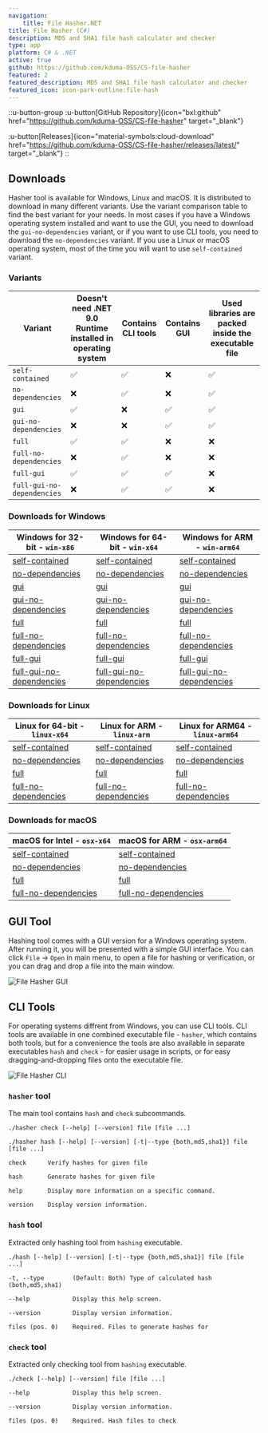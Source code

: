 ```yaml
---
navigation:
    title: File Hasher.NET
title: File Hasher (C#)
description: MD5 and SHA1 file hash calculator and checker
type: app
platform: C# & .NET
active: true
github: https://github.com/kduma-OSS/CS-file-hasher
featured: 2
featured_description: MD5 and SHA1 file hash calculator and checker
featured_icon: icon-park-outline:file-hash
---
```


::u-button-group
:u-button[GitHub Repository]{icon="bxl:github" href="https://github.com/kduma-OSS/CS-file-hasher" target="_blank"}

:u-button[Releases]{icon="material-symbols:cloud-download" href="https://github.com/kduma-OSS/CS-file-hasher/releases/latest/" target="_blank"}
::

## Downloads

Hasher tool is available for Windows, Linux and macOS. It is distributed to download in many different variants. 
Use the variant comparison table to find the best variant for your needs. 
In most cases if you have a Windows operating system installed and want to use the GUI, you need to download the `gui-no-dependencies` variant, 
or if you want to use CLI tools, you need to download the `no-dependencies` variant. 
If you use a Linux or macOS operating system, most of the time you will want to use `self-contained` variant.

### Variants

| Variant                    | Doesn't need .NET 9.0 Runtime installed in operating system | Contains CLI tools | Contains GUI | Used libraries are packed inside the executable file |
|----------------------------|-------------------------------------------------------------|--------------------|--------------|------------------------------------------------------|
| `self-contained`           | ✅                                                           | ✅                  | ❌            | ✅                                                    |
| `no-dependencies`          | ❌                                                           | ✅                  | ❌            | ✅                                                    |
| `gui`                      | ✅                                                           | ❌                  | ✅            | ✅                                                    |
| `gui-no-dependencies`      | ❌                                                           | ❌                  | ✅            | ✅                                                    |
| `full`                     | ✅                                                           | ✅                  | ❌            | ❌                                                    |
| `full-no-dependencies`     | ❌                                                           | ✅                  | ❌            | ❌                                                    |
| `full-gui`                 | ✅                                                           | ✅                  | ✅            | ❌                                                    |
| `full-gui-no-dependencies` | ❌                                                           | ✅                  | ✅            | ❌                                                    |

### Downloads for Windows

| Windows for 32-bit - `win-x86`                                                                                                        | Windows for 64-bit - `win-x64`                                                                                                        | Windows for ARM - `win-arm64`                                                                                                           |
|---------------------------------------------------------------------------------------------------------------------------------------|---------------------------------------------------------------------------------------------------------------------------------------|-----------------------------------------------------------------------------------------------------------------------------------------|
| [self-contained](https://github.com/kduma-OSS/CS-file-hasher/releases/latest/download/win-x86.zip)                                    | [self-contained](https://github.com/kduma-OSS/CS-file-hasher/releases/latest/download/win-x64.zip)                                    | [self-contained](https://github.com/kduma-OSS/CS-file-hasher/releases/latest/download/win-arm64.zip)                                    |
| [no-dependencies](https://github.com/kduma-OSS/CS-file-hasher/releases/latest/download/win-x86-no-dependencies.zip)                   | [no-dependencies](https://github.com/kduma-OSS/CS-file-hasher/releases/latest/download/win-x64-no-dependencies.zip)                   | [no-dependencies](https://github.com/kduma-OSS/CS-file-hasher/releases/latest/download/win-arm64-no-dependencies.zip)                   |
| [gui](https://github.com/kduma-OSS/CS-file-hasher/releases/latest/download/win-x86-gui.zip)                                           | [gui](https://github.com/kduma-OSS/CS-file-hasher/releases/latest/download/win-x64-gui.zip)                                           | [gui](https://github.com/kduma-OSS/CS-file-hasher/releases/latest/download/win-arm64-gui.zip)                                           |
| [gui-no-dependencies](https://github.com/kduma-OSS/CS-file-hasher/releases/latest/download/win-x86-gui-no-dependencies.zip)           | [gui-no-dependencies](https://github.com/kduma-OSS/CS-file-hasher/releases/latest/download/win-x64-gui-no-dependencies.zip)           | [gui-no-dependencies](https://github.com/kduma-OSS/CS-file-hasher/releases/latest/download/win-arm64-gui-no-dependencies.zip)           |
| [full](https://github.com/kduma-OSS/CS-file-hasher/releases/latest/download/win-x86-full.zip)                                         | [full](https://github.com/kduma-OSS/CS-file-hasher/releases/latest/download/win-x64-full.zip)                                         | [full](https://github.com/kduma-OSS/CS-file-hasher/releases/latest/download/win-arm64-full.zip)                                         |
| [full-no-dependencies](https://github.com/kduma-OSS/CS-file-hasher/releases/latest/download/win-x86-full-no-dependencies.zip)         | [full-no-dependencies](https://github.com/kduma-OSS/CS-file-hasher/releases/latest/download/win-x64-full-no-dependencies.zip)         | [full-no-dependencies](https://github.com/kduma-OSS/CS-file-hasher/releases/latest/download/win-arm64-full-no-dependencies.zip)         |
| [full-gui](https://github.com/kduma-OSS/CS-file-hasher/releases/latest/download/win-x86-full-gui.zip)                                 | [full-gui](https://github.com/kduma-OSS/CS-file-hasher/releases/latest/download/win-x64-full-gui.zip)                                 | [full-gui](https://github.com/kduma-OSS/CS-file-hasher/releases/latest/download/win-arm64-full-gui.zip)                                 |
| [full-gui-no-dependencies](https://github.com/kduma-OSS/CS-file-hasher/releases/latest/download/win-x86-full-gui-no-dependencies.zip) | [full-gui-no-dependencies](https://github.com/kduma-OSS/CS-file-hasher/releases/latest/download/win-x64-full-gui-no-dependencies.zip) | [full-gui-no-dependencies](https://github.com/kduma-OSS/CS-file-hasher/releases/latest/download/win-arm64-full-gui-no-dependencies.zip) |

### Downloads for Linux

| Linux for 64-bit - `linux-x64`                                                                                                  | Linux for ARM - `linux-arm`                                                                                                     | Linux for ARM64 - `linux-arm64`                                                                                                   |
|---------------------------------------------------------------------------------------------------------------------------------|---------------------------------------------------------------------------------------------------------------------------------|-----------------------------------------------------------------------------------------------------------------------------------|
| [self-contained](https://github.com/kduma-OSS/CS-file-hasher/releases/latest/download/linux-x64.zip)                            | [self-contained](https://github.com/kduma-OSS/CS-file-hasher/releases/latest/download/linux-arm.zip)                            | [self-contained](https://github.com/kduma-OSS/CS-file-hasher/releases/latest/download/linux-arm64.zip)                            |
| [no-dependencies](https://github.com/kduma-OSS/CS-file-hasher/releases/latest/download/linux-x64-no-dependencies.zip)           | [no-dependencies](https://github.com/kduma-OSS/CS-file-hasher/releases/latest/download/linux-arm-no-dependencies.zip)           | [no-dependencies](https://github.com/kduma-OSS/CS-file-hasher/releases/latest/download/linux-arm64-no-dependencies.zip)           |
| [full](https://github.com/kduma-OSS/CS-file-hasher/releases/latest/download/linux-x64-full.zip)                                 | [full](https://github.com/kduma-OSS/CS-file-hasher/releases/latest/download/linux-arm-full.zip)                                 | [full](https://github.com/kduma-OSS/CS-file-hasher/releases/latest/download/linux-arm64-full.zip)                                 |
| [full-no-dependencies](https://github.com/kduma-OSS/CS-file-hasher/releases/latest/download/linux-x64-full-no-dependencies.zip) | [full-no-dependencies](https://github.com/kduma-OSS/CS-file-hasher/releases/latest/download/linux-arm-full-no-dependencies.zip) | [full-no-dependencies](https://github.com/kduma-OSS/CS-file-hasher/releases/latest/download/linux-arm64-full-no-dependencies.zip) |

### Downloads for macOS

| macOS for Intel - `osx-x64`                                                                                                   | macOS for ARM - `osx-arm64`                                                                                                     |
|-------------------------------------------------------------------------------------------------------------------------------|---------------------------------------------------------------------------------------------------------------------------------|
| [self-contained](https://github.com/kduma-OSS/CS-file-hasher/releases/latest/download/osx-x64.zip)                            | [self-contained](https://github.com/kduma-OSS/CS-file-hasher/releases/latest/download/osx-arm64.zip)                            |
| [no-dependencies](https://github.com/kduma-OSS/CS-file-hasher/releases/latest/download/osx-x64-no-dependencies.zip)           | [no-dependencies](https://github.com/kduma-OSS/CS-file-hasher/releases/latest/download/osx-arm64-no-dependencies.zip)           |
| [full](https://github.com/kduma-OSS/CS-file-hasher/releases/latest/download/osx-x64-full.zip)                                 | [full](https://github.com/kduma-OSS/CS-file-hasher/releases/latest/download/osx-arm64-full.zip)                                 |
| [full-no-dependencies](https://github.com/kduma-OSS/CS-file-hasher/releases/latest/download/osx-x64-full-no-dependencies.zip) | [full-no-dependencies](https://github.com/kduma-OSS/CS-file-hasher/releases/latest/download/osx-arm64-full-no-dependencies.zip) |








                            



## GUI Tool

Hashing tool comes with a GUI version for a Windows operating system. After running it, you will be presented with a simple GUI interface.
You can click `File` -> `Open` in main menu, to open a file for hashing or verification, or you can drag and drop a file into the main window.

![File Hasher GUI](/apps/file-hasher-net/file-hasher-gui.png)

## CLI Tools

For operating systems diffrent from Windows, you can use CLI tools. 
CLI tools are available in one combined executable file - `hasher`, which contains both tools, 
but for a convenience the tools are also available in separate executables `hash` and `check` - for easier usage in scripts, 
or for easy dragging-and-dropping files onto the executable file.

![File Hasher CLI](/apps/file-hasher-net/file-hasher-cli.png)

### `hasher` tool

The main tool contains `hash` and `check` subcommands.

```./hasher check [--help] [--version] file [file ...]```

```./hasher hash [--help] [--version] [-t|--type {both,md5,sha1}] file [file ...]```

```
check      Verify hashes for given file

hash       Generate hashes for given file

help       Display more information on a specific command.

version    Display version information.
```

### `hash` tool

Extracted only hashing tool from `hashing` executable.

```./hash [--help] [--version] [-t|--type {both,md5,sha1}] file [file ...]```

```
-t, --type        (Default: Both) Type of calculated hash (both,md5,sha1)

--help            Display this help screen.

--version         Display version information.

files (pos. 0)    Required. Files to generate hashes for
```

### `check` tool

Extracted only checking tool from `hashing` executable.

```./check [--help] [--version] file [file ...]```

```
--help            Display this help screen.

--version         Display version information.

files (pos. 0)    Required. Hash files to check
```